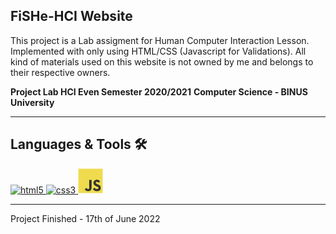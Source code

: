 ## FiSHe-HCI Website
 
This project is a Lab assigment for Human Computer Interaction Lesson. Implemented with only using HTML/CSS (Javascript for Validations). All kind of materials used on this website is not owned by me and belongs to their respective owners.

**Project Lab HCI Even Semester 2020/2021**
**Computer Science - BINUS University**

---

## Languages & Tools 🛠️

<p align="left">
  <a href="https://www.w3.org/html/" target="_blank"> <img src="https://www.svgrepo.com/show/353884/html-5.svg" alt="html5" width="40" height="40"/> </a>
  <a href="https://www.w3schools.com/css/" target="_blank"> <img src="https://www.svgrepo.com/show/353623/css-3.svg" alt="css3" width="40" height="40"/> </a>
  <a href="https://developer.mozilla.org/en-US/docs/Web/JavaScript" target="_blank"> <img src="https://raw.githubusercontent.com/devicons/devicon/master/icons/javascript/javascript-original.svg" alt="javascript" width="40" height="40"/> </a>

---

Project Finished - 17th of June 2022
